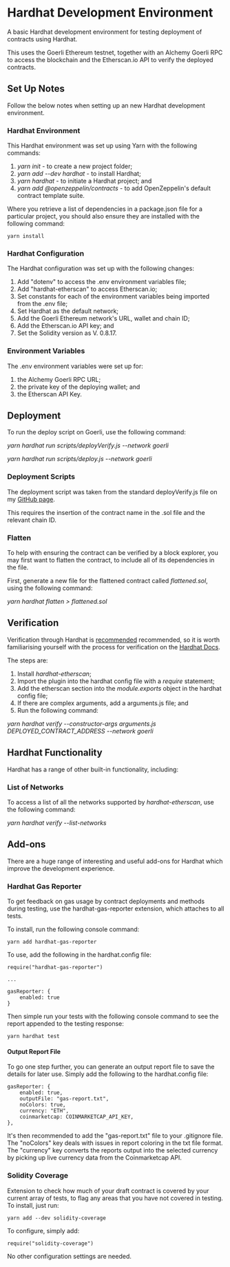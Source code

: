 # Hardhat Development Environment

A basic Hardhat development environment for testing deployment of contracts using Hardhat.

This uses the Goerli Ethereum testnet, together with an Alchemy Goerli RPC to access the blockchain and the Etherscan.io API to verify the deployed contracts.

## Set Up Notes

Follow the below notes when setting up an new Hardhat development environment.

### Hardhat Environment

This Hardhat environment was set up using Yarn with the following commands:

1. _yarn init_ - to create a new project folder;
2. _yarn add --dev hardhat_ - to install Hardhat;
3. _yarn hardhat_ - to initiate a Hardhat project; and
4. _yarn add @openzeppelin/contracts_ - to add OpenZeppelin's default contract template suite.

Where you retrieve a list of dependencies in a package.json file for a particular project, you should also ensure they are installed with the following command:

    yarn install

### Hardhat Configuration

The Hardhat configuration was set up with the following changes:

1. Add "dotenv" to access the .env environment variables file;
2. Add "hardhat-etherscan" to access Etherscan.io;
3. Set constants for each of the environment variables being imported from the .env file;
4. Set Hardhat as the default network;
5. Add the Goerli Ethereum network's URL, wallet and chain ID;
6. Add the Etherscan.io API key; and
7. Set the Solidity version as V. 0.8.17.

### Environment Variables

The .env environment variables were set up for:

1. the Alchemy Goerli RPC URL;
2. the private key of the deploying wallet; and
3. the Etherscan API Key.

## Deployment

To run the deploy script on Goerli, use the following command:

_yarn hardhat run scripts/deployVerify.js --network goerli_

_yarn hardhat run scripts/deploy.js --network goerli_

### Deployment Scripts

The deployment script was taken from the standard deployVerify.js file on my [GitHub page](https://github.com/iamjackgale/practice-contracts/blob/main/Deployment%20Scripts/Hardhat/deployVerify.js).

This requires the insertion of the contract name in the .sol file and the relevant chain ID.

### Flatten

To help with ensuring the contract can be verified by a block explorer, you may first want to flatten the contract, to include all of its dependencies in the file.

First, generate a new file for the flattened contract called _flattened.sol_, using the following command:

_yarn hardhat flatten > flattened.sol_

## Verification

Verification through Hardhat is [recommended](https://forum.openzeppelin.com/t/how-to-verify-a-contract-on-etherscan-bscscan-polygonscan/14225) recommended, so it is worth familiarising yourself with the process for verification on the [Hardhat Docs](https://hardhat.org/hardhat-runner/plugins/nomiclabs-hardhat-etherscan).

The steps are:

1. Install _hardhat-etherscan_;
2. Import the plugin into the hardhat config file with a _require_ statement;
3. Add the etherscan section into the _module.exports_ object in the hardhat config file;
4. If there are complex arguments, add a arguments.js file; and
5. Run the following command:

_yarn hardhat verify --constructor-args arguments.js DEPLOYED_CONTRACT_ADDRESS --network goerli_

## Hardhat Functionality

Hardhat has a range of other built-in functionality, including:

### List of Networks

To access a list of all the networks supported by _hardhat-etherscan_, use the following command:

_yarn hardhat verify --list-networks_

## Add-ons

There are a huge range of interesting and useful add-ons for Hardhat which improve the development experience.

### Hardhat Gas Reporter

To get feedback on gas usage by contract deployments and methods during testing, use the hardhat-gas-reporter extension, which attaches to all tests.

To install, run the following console command:

    yarn add hardhat-gas-reporter

To use, add the following in the hardhat.config file:

    require("hardhat-gas-reporter")

    ...

    gasReporter: {
        enabled: true
    }

Then simple run your tests with the following console command to see the report appended to the testing response:

    yarn hardhat test

#### Output Report File

To go one step further, you can generate an output report file to save the details for later use. Simply add the following to the hardhat.config file:

    gasReporter: {
        enabled: true,
        outputFile: "gas-report.txt",
        noColors: true,
        currency: "ETH",
        coinmarketcap: COINMARKETCAP_API_KEY,
    },

It's then recommended to add the "gas-report.txt" file to your .gitignore file. The "noColors" key deals with issues in report coloring in the txt file format. The "currency" key converts the reports output into the selected currency by picking up live currency data from the Coinmarketcap API.

### Solidity Coverage

Extension to check how much of your draft contract is covered by your current array of tests, to flag any areas that you have not covered in testing. To install, just run:

    yarn add --dev solidity-coverage

To configure, simply add:

    require("solidity-coverage")

No other configuration settings are needed.
